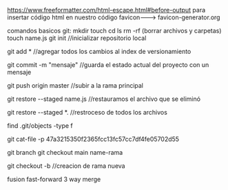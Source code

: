 
https://www.freeformatter.com/html-escape.html#before-output
para insertar código html en nuestro código
favicon---> favicon-generator.org

comandos basicos git:
mkdir
touch
cd
ls
rm
-rf (borrar archivos y carpetas)
touch name.js
git init  //inicializar repositorio local

git add *   //agregar todos los cambios al index de versionamiento

git commit -m "mensaje"    //guarda el estado actual del proyecto con un mensaje

git push origin master     //subir a la rama principal

git restore --staged name.js
//restauramos el archivo que se eliminó

git restore --staged *. //restroceso de todos los archivos

find .git/objects -type f   

git cat-file -p 47a3215350f2365fcc13fc57cc7df4fe05702d55

git branch 
git checkout main name-rama

git checkout -b //creacion de rama
nueva

fusion
fast-forward
3 way merge